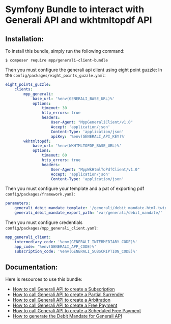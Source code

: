 Symfony Bundle to interact with Generali API and wkhtmltopdf API
============================================

Installation:
-------------

To install this bundle, simply run the following command:
```
$ composer require mpp/generali-client-bundle
```

Then you must configure the generali api client using eight point guzzle:
In the `config/packages/eight_points_guzzle.yaml`:
```yaml
eight_points_guzzle:
    clients:
        mpp_generali:
            base_url: '%env(GENERALI_BASE_URL)%'
            options:
                timeout: 30
                http_errors: true
                headers:
                    User-Agent: "MppGeneraliClient/v1.0"
                    Accept: 'application/json'
                    Content-Type: 'application/json'
                    apiKey: '%env(GENERALI_API_KEY)%'
        wkhtmltopdf:
            base_url: '%env(WKHTMLTOPDF_BASE_URL)%'
            options:
                timeout: 60
                http_errors: true
                headers:
                    User-Agent: "MppWkHtmlToPdfClient/v1.0"
                    Accept: 'application/json'
                    Content-Type: 'application/json'
 ```
                    
Then you must configure your template and a pat of exporting pdf `config/packages/framework.yaml`:
```yaml
parameters:
    generali_debit_mandate_template: '/generali/debit_mandate.html.twig'
    generali_debit_mandate_export_path: 'var/generali/debit_mandate/'
```                 
Then you must configure credentials `config/packages/mpp_generali_client.yaml`:
```yaml
mpp_generali_client:
    intermediary_code: '%env(GENERALI_INTERMEDIARY_CODE)%'
    app_code: '%env(GENERALI_APP_CODE)%'
    subscription_code: '%env(GENERALI_SUBSCRIPTION_CODE)%'
```

Documentation:
--------------

Here is resources to use this bundle: 

 * [How to call Generali API to create a Subscription](./Resources/docs/CallApi/subscription.md)
 * [How to call Generali API to create a Partial Surrender](./Resources/docs/CallApi/partial_surrender.md)
 * [How to call Generali API to create a Arbitration](./Resources/docs/CallApi/arbitration.md)
 * [How to call Generali API to create a Free Payment](./Resources/docs/CallApi/free_payment.md)
 * [How to call Generali API to create a Scheduled Free Payment](./Resources/docs/CallApi/scheduled_free_payment.md)
 * [How to generate the Debit Mandate for Generali API](./Resources/docs/pdf_generation.md)

